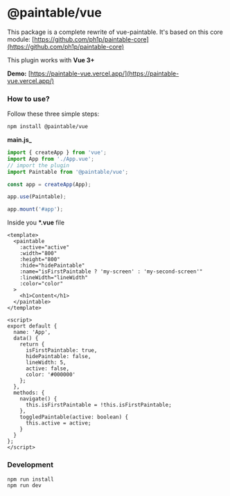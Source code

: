 # @paintable/vue

This package is a complete rewrite of vue-paintable. It's based on this core module: [https://github.com/ph1p/paintable-core](https://github.com/ph1p/paintable-core)

This plugin works with **Vue 3+**

**Demo:** [https://paintable-vue.vercel.app/](https://paintable-vue.vercel.app/)

### How to use?

Follow these three simple steps:

```bash
npm install @paintable/vue
```

**main.js\_**

```javascript
import { createApp } from 'vue';
import App from './App.vue';
// import the plugin
import Paintable from '@paintable/vue';

const app = createApp(App);

app.use(Paintable);

app.mount('#app');
```

Inside you **\*.vue** file

```vue
<template>
  <paintable
    :active="active"
    :width="800"
    :height="800"
    :hide="hidePaintable"
    :name="isFirstPaintable ? 'my-screen' : 'my-second-screen'"
    :lineWidth="lineWidth"
    :color="color"
  >
    <h1>Content</h1>
  </paintable>
</template>

<script>
export default {
  name: 'App',
  data() {
    return {
      isFirstPaintable: true,
      hidePaintable: false,
      lineWidth: 5,
      active: false,
      color: '#000000'
    };
  },
  methods: {
    navigate() {
      this.isFirstPaintable = !this.isFirstPaintable;
    },
    toggledPaintable(active: boolean) {
      this.active = active;
    }
  }
};
</script>
```

### Development

```bash
npm run install
npm run dev
```
